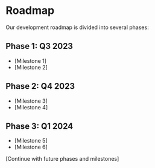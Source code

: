 # Roadmap

Our development roadmap is divided into several phases:

## Phase 1: Q3 2023
- [Milestone 1]
- [Milestone 2]

## Phase 2: Q4 2023
- [Milestone 3]
- [Milestone 4]

## Phase 3: Q1 2024
- [Milestone 5]
- [Milestone 6]

[Continue with future phases and milestones]
